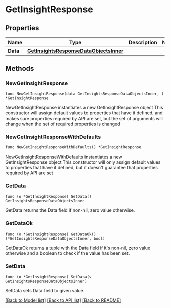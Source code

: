 # GetInsightResponse

## Properties

Name | Type | Description | Notes
------------ | ------------- | ------------- | -------------
**Data** | [**GetInsightsResponseDataObjectsInner**](GetInsightsResponseDataObjectsInner.md) |  | 

## Methods

### NewGetInsightResponse

`func NewGetInsightResponse(data GetInsightsResponseDataObjectsInner, ) *GetInsightResponse`

NewGetInsightResponse instantiates a new GetInsightResponse object
This constructor will assign default values to properties that have it defined,
and makes sure properties required by API are set, but the set of arguments
will change when the set of required properties is changed

### NewGetInsightResponseWithDefaults

`func NewGetInsightResponseWithDefaults() *GetInsightResponse`

NewGetInsightResponseWithDefaults instantiates a new GetInsightResponse object
This constructor will only assign default values to properties that have it defined,
but it doesn't guarantee that properties required by API are set

### GetData

`func (o *GetInsightResponse) GetData() GetInsightsResponseDataObjectsInner`

GetData returns the Data field if non-nil, zero value otherwise.

### GetDataOk

`func (o *GetInsightResponse) GetDataOk() (*GetInsightsResponseDataObjectsInner, bool)`

GetDataOk returns a tuple with the Data field if it's non-nil, zero value otherwise
and a boolean to check if the value has been set.

### SetData

`func (o *GetInsightResponse) SetData(v GetInsightsResponseDataObjectsInner)`

SetData sets Data field to given value.



[[Back to Model list]](../README.md#documentation-for-models) [[Back to API list]](../README.md#documentation-for-api-endpoints) [[Back to README]](../README.md)


